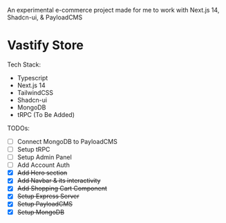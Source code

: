 An experimental e-commerce project made for me to work with Next.js 14, Shadcn-ui, & PayloadCMS

# Vastify Store
Tech Stack:
- Typescript
- Next.js 14
- TailwindCSS
- Shadcn-ui
- MongoDB
- tRPC (To Be Added)

TODOs:
- [ ] Connect MongoDB to PayloadCMS
- [ ] Setup tRPC
- [ ] Setup Admin Panel
- [ ] Add Account Auth
- [x] ~~Add Hero section~~
- [x] ~~Add Navbar & its interactivity~~
- [x] ~~Add Shopping Cart Component~~
- [x] ~~Setup Express Server~~
- [x] ~~Setup PayloadCMS~~
- [x] ~~Setup MongoDB~~